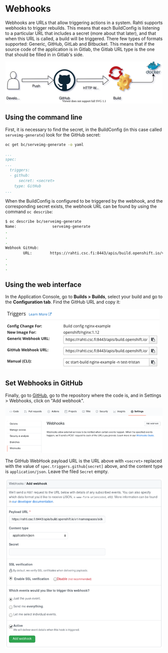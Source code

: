 # Webhooks

Webhooks are URLs that allow triggering actions in a system. Rahti supports webhooks to trigger rebuilds. This means that each BuildConfig is listening to a particular URL that includes a secret (more about that later), and that when this URL is called, a build will be triggered. There few types of formats supported: Generic, GitHub, GitLab and Bitbucket. This means that if the source code of the application is in Gitlab, the Gitlab URL type is the one that should be filled in in Gitlab's side.

![Triggers](../img/trigger.drawio.svg)

## Using the command line
First, it is necessary to find the secret, in the BuildConfig (in this case called `serveimg-generate`) look for the GitHub secret:

```bash
oc get bc/serveimg-generate -o yaml
```


```yaml
...
spec:
...
  triggers:
  - github:
      secret: <secret>
    type: GitHub
...
```

When the BuildConfig is configured to be triggered by the webhook, and the
corresponding secret exists, the webhook URL can be found by using the command `oc describe`:

```bash
$ oc describe bc/serveimg-generate
Name:                serveimg-generate
.
.
.
Webhook GitHub:
        URL:        https://rahti.csc.fi:8443/apis/build.openshift.io/v1/.../<secret>/github
.
.
.
```

## Using the web interface
In the Application Console, go to **Builds > Builds**, select your build and go to the **Configuration tab**. Find the GitHub URL and copy it:  

![OKD Triggers](../img/triggers.png)

## Set Webhooks in GitHub

Finally, go to [GitHub](https:///github.com), go to the repository where the code is, and in Settings > Webhooks, click on "Add webhook".

![GitHub Webhooks](../img/GitHubWebhook.png) 

The GitHub WebHook payload URL is the URL above with `<secret>` replaced with the value of `spec.triggers.github[secret]` above, and the content type is `application/json`. Leave the filed `Secret` empty.

![Add webhook](../img/Addwebhook.png)
